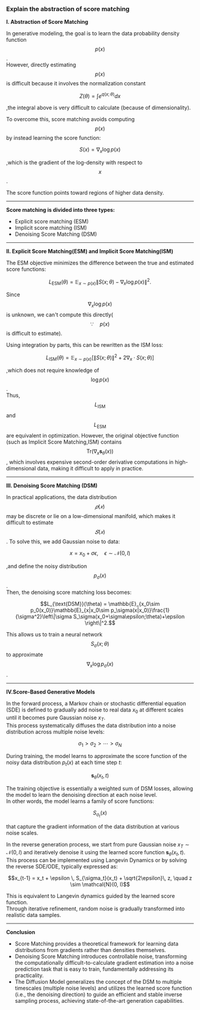  ### Explain the abstraction of score matching

**Ⅰ. Abstraction of Score Matching**

In generative modeling, the goal is to learn the data probability density function $$p(x)$$.  
However, directly estimating $$p(x)$$ is difficult because it involves the normalization constant

$$Z(\theta) = \int e^{q(x;\theta)} dx$$

,the integral above is very difficult to calculate (because of dimensionality).

To overcome this, score matching  avoids computing $$p(x)$$ by instead learning the score function:

$$S(x) = \nabla_x \log p(x)$$

,which is the gradient of the log-density with respect to $$x$$.  

The score function points toward regions of higher data density.

---
**Score matching is divided into three types:**
  * Explicit score matching (ESM)
  * Implicit score matching (ISM)
  * Denoising Score Matching (DSM)
---
**Ⅱ. Explicit Score Matching(ESM) and Implicit Score Matching(ISM)**

The ESM objective minimizes the difference between the true and estimated score functions:


$$L_{\text{ESM}}(\theta) = \mathbb{E}_{x\sim p(x)} \| S(x;\theta) - \nabla_x \log p(x) \|^2.$$

Since $$\nabla_x \log p(x)$$ is unknown, we can't compute this directly( $$\because \quad p(x)$$ is difficult to estimate).

Using integration by parts, this can be rewritten as the ISM loss:


$$L_{\text{ISM}}(\theta) = \mathbb{E}_{x\sim p(x)} \left[\|S(x;\theta)\|^2 + 2\nabla_x \cdot S(x;\theta)\right]$$

,which does not require knowledge of $$\log p(x)$$.  
Thus, $$L_{\text{ISM}}$$ and $$L_{\text{ESM}}$$ are equivalent in optimization.
However, the original objective function (such as Implicit Score Matching,ISM) contains $$\text{Tr}(\nabla_x \mathbf{s}_\theta(x))$$ , which involves expensive second-order derivative computations in high-dimensional data, making it difficult to apply in practice.


---

**Ⅲ. Denoising Score Matching (DSM)**

In practical applications, the data distribution $$𝑝(𝑥)$$ may be discrete or lie on a low-dimensional manifold, which makes it difficult to estimate $$𝑆(𝑥)$$.
To solve this, we add Gaussian noise to data:


$$x = x_0 + \sigma \epsilon, \quad \epsilon \sim \mathcal{N}(0, I)$$

,and define the noisy distribution $$p_\sigma(x)$$.  
Then, the denoising score matching loss becomes:

$$L_{\text{DSM}}(\theta) =  \mathbb{E}_{x_0\sim p_0(x_0)}\mathbb{E}_{x|x_0\sim p_\sigma(x|x_0)}\frac{1}{\sigma^2}\left\|\sigma S_\sigma(x_0+\sigma\epsilon;\theta)+\epsilon \right\|^2.$$


This allows us to train a neural network  $$S_\sigma(x;\theta)$$  to approximate  $$\nabla_x \log p_\sigma(x)$$.

---

**Ⅳ.Score-Based Generative Models**

In the forward process, a Markov chain or stochastic differential equation (SDE) is defined to gradually add noise to real data $x_0$ at different scales until it becomes pure Gaussian noise $x_T$.  
This process systematically diffuses the data distribution into a noise distribution across multiple noise levels:

$$\sigma_1 > \sigma_2 > \cdots > \sigma_N$$

During training, the model learns to approximate the score function of the noisy data distribution $p_t(x)$ at each time step $t$:

$$\mathbf{s}_\theta(x_t, t)$$

The training objective is essentially a weighted sum of DSM losses, allowing the model to learn the denoising direction at each noise level.  
In other words, the model learns a family of score functions:

$$S_{\sigma_t}(x)$$

that capture the gradient information of the data distribution at various noise scales.

In the reverse generation process, we start from pure Gaussian noise $x_T \sim \mathcal{N}(0, I)$ and iteratively denoise it using the learned score function $\mathbf{s}_\theta(x_t, t)$.  
This process can be implemented using Langevin Dynamics or by solving the reverse SDE/ODE, typically expressed as:

$$x_{t-1} = x_t + \epsilon \, S_{\sigma_t}(x_t) + \sqrt{2\epsilon}\, z, \quad z \sim \mathcal{N}(0, I)$$

This is equivalent to Langevin dynamics guided by the learned score function.  
Through iterative refinement, random noise is gradually transformed into realistic data samples.

---
 
**Conclusion**
* Score Matching provides a theoretical framework for learning data distributions from gradients rather than densities themselves.
* Denoising Score Matching introduces controllable noise, transforming the computationally difficult-to-calculate gradient estimation into a noise prediction task that is easy to train, fundamentally addressing its practicality.
* The Diffusion Model generalizes the concept of the DSM to multiple timescales (multiple noise levels) and utilizes the learned score function (i.e., the denoising direction) to guide an efficient and stable inverse sampling process, achieving state-of-the-art generation capabilities.
